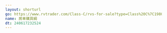 ```yaml
---
layout: shorturl
go: https://www.rvtrader.com/Class-C/rvs-for-sale?type=Class%20C%7C198069&zip=33596&radius=150
name: 房車購買綱
dt: 240617232524
---
```

